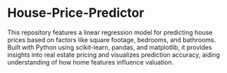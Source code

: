 # House-Price-Predictor
This repository features a linear regression model for predicting house prices based on factors like square footage, bedrooms, and bathrooms. Built with Python using scikit-learn, pandas, and matplotlib, it provides insights into real estate pricing and visualizes prediction accuracy, aiding understanding of how home features influence valuation.
